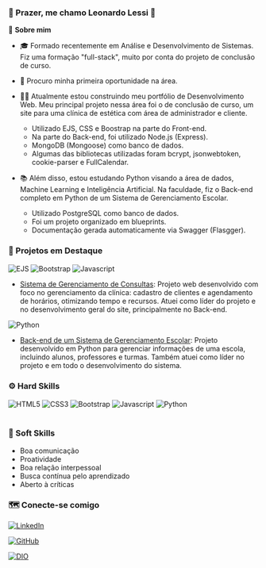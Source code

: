 ### 👋  Prazer, me chamo Leonardo Lessi 👋

🧶 **Sobre mim**
- 🎓 Formado recentemente em Análise e Desenvolvimento de Sistemas. Fiz uma formação "full-stack", muito por conta do projeto de conclusão de curso.
- 💼 Procuro minha primeira oportunidade na área.

- 👨‍💻 Atualmente estou construindo meu portfólio de Desenvolvimento Web. Meu principal projeto nessa área foi o de conclusão de curso, um site para uma clínica de estética com área de administrador e cliente.
  - Utilizado EJS, CSS e Boostrap na parte do Front-end.
  - Na parte do Back-end, foi utilizado Node.js (Express).
  - MongoDB (Mongoose) como banco de dados.
  - Algumas das bibliotecas utilizadas foram bcrypt, jsonwebtoken, cookie-parser e FullCalendar.

- 📚 Além disso, estou estudando Python visando a área de dados, Machine Learning e Inteligência Artificial. Na faculdade, fiz o Back-end completo em Python de um Sistema de Gerenciamento Escolar. 
  - Utilizado PostgreSQL como banco de dados.
  - Foi um projeto organizado em blueprints. 
  - Documentação gerada automaticamente via Swagger (Flasgger).


### 📌 Projetos em Destaque

<div>
<img align="center" alt="EJS" src="https://img.shields.io/badge/EJS-E34F26?style=for-the-badge&logo=ejs&logoColor=white" /> <img align="center" alt="Bootstrap" src="https://img.shields.io/badge/Bootstrap-563D7C?style=for-the-badge&logo=bootstrap&logoColor=white" /> <img align="center" alt="Javascript" src="https://img.shields.io/badge/JavaScript-F7DF1E?style=for-the-badge&logo=javascript&logoColor=black" />
</div>

- [Sistema de Gerenciamento de Consultas](https://github.com/leolessi/TCC_Tricologia): Projeto web desenvolvido com foco no gerenciamento da clínica: cadastro de clientes e agendamento de horários, otimizando tempo e recursos. Atuei como líder do projeto e no desenvolvimento geral do site, principalmente no Back-end.

<div>
<img align="center" alt="Python" src="https://img.shields.io/badge/Python-3776AB?style=for-the-badge&logo=python&logoColor=white" />
</div>

- [Back-end de um Sistema de Gerenciamento Escolar](https://github.com/leolessi/backend-escola-faat): Projeto desenvolvido em Python para gerenciar informações de uma escola, incluindo alunos, professores e turmas. Também atuei como líder no projeto e em todo o desenvolvimento do sistema.

### ⚙️ Hard Skills

<div style="display:inline_block">
  <img align="center" alt="HTML5" src="https://img.shields.io/badge/HTML5-E34F26?style=for-the-badge&logo=html5&logoColor=white" />
  <img align="center" alt="CSS3" src="https://img.shields.io/badge/CSS3-1572B6?style=for-the-badge&logo=css&logoColor=white" />
  <img align="center" alt="Bootstrap" src="https://img.shields.io/badge/Bootstrap-563D7C?style=for-the-badge&logo=bootstrap&logoColor=white" />
  <img align="center" alt="Javascript" src="https://img.shields.io/badge/JavaScript-F7DF1E?style=for-the-badge&logo=javascript&logoColor=black" />
  <img align="center" alt="Python" src="https://img.shields.io/badge/Python-3776AB?style=for-the-badge&logo=python&logoColor=white" />
</div><br>

### 👨 Soft Skills

- Boa comunicação
- Proatividade
- Boa relação interpessoal
- Busca contínua pelo aprendizado
- Aberto à críticas

### 🗺️ Conecte-se comigo

[![LinkedIn](https://img.shields.io/badge/LinkedIn-0077B5?style=for-the-badge&logo=linkedin&logoColor=white)](https://www.linkedin.com/in/leonardolessi)

[![GitHub](https://img.shields.io/badge/GitHub-100000?style=for-the-badge&logo=github&logoColor=white)](https://github.com/leolessi)

[![DIO](https://img.shields.io/badge/DIO-0077B5?style=for-the-badge&logoColor=white)](https://web.dio.me/users/leonardolessi)
